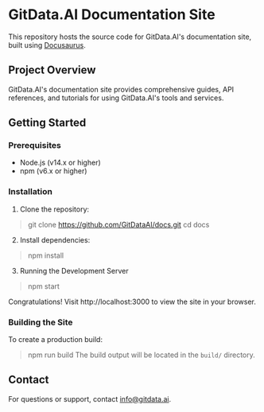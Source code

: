 # GitData.AI Documentation Site

This repository hosts the source code for GitData.AI's documentation site, built using [Docusaurus](https://docusaurus.io/).

## Project Overview

GitData.AI's documentation site provides comprehensive guides, API references, and tutorials for using GitData.AI's tools and services.

## Getting Started

### Prerequisites

- Node.js (v14.x or higher)
- npm (v6.x or higher)

### Installation

1. Clone the repository:
> git clone https://github.com/GitDataAI/docs.git
> cd docs
2. Install dependencies:
> npm install
3. Running the Development Server
> npm start

Congratulations! Visit http://localhost:3000 to view the site in your browser.

### Building the Site

To create a production build:
> npm run build
The build output will be located in the `build/` directory.


## Contact

For questions or support, contact info@gitdata.ai.

